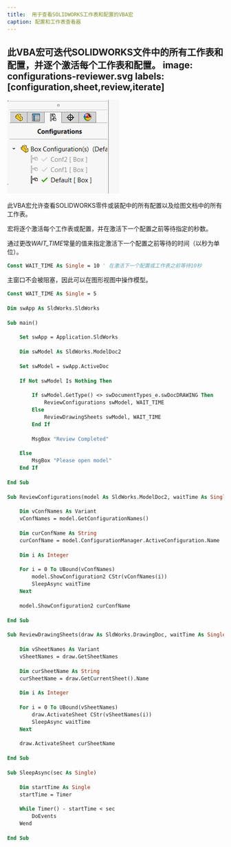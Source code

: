 ```yaml
---
title:  用于查看SOLIDWORKS工作表和配置的VBA宏
caption: 配置和工作表查看器
---
```

 此VBA宏可迭代SOLIDWORKS文件中的所有工作表和配置，并逐个激活每个工作表和配置。
image: configurations-reviewer.svg
labels: [configuration,sheet,review,iterate]
---
![SOLIDWORKS模型中的配置](configurations.png)

此VBA宏允许查看SOLIDWORKS零件或装配中的所有配置以及绘图文档中的所有工作表。

宏将逐个激活每个工作表或配置，并在激活下一个配置之前等待指定的秒数。

通过更改*WAIT_TIME*常量的值来指定激活下一个配置之前等待的时间（以秒为单位）。

~~~vb
Const WAIT_TIME As Single = 10 ' 在激活下一个配置或工作表之前等待10秒
~~~

主窗口不会被阻塞，因此可以在图形视图中操作模型。

~~~ vb
Const WAIT_TIME As Single = 5

Dim swApp As SldWorks.SldWorks

Sub main()

    Set swApp = Application.SldWorks
    
    Dim swModel As SldWorks.ModelDoc2
    
    Set swModel = swApp.ActiveDoc
    
    If Not swModel Is Nothing Then
        
        If swModel.GetType() <> swDocumentTypes_e.swDocDRAWING Then
            ReviewConfigurations swModel, WAIT_TIME
        Else
            ReviewDrawingSheets swModel, WAIT_TIME
        End If
        
        MsgBox "Review Completed"
        
    Else
        MsgBox "Please open model"
    End If
    
End Sub

Sub ReviewConfigurations(model As SldWorks.ModelDoc2, waitTime As Single)
    
    Dim vConfNames As Variant
    vConfNames = model.GetConfigurationNames()
    
    Dim curConfName As String
    curConfName = model.ConfigurationManager.ActiveConfiguration.Name
    
    Dim i As Integer
    
    For i = 0 To UBound(vConfNames)
        model.ShowConfiguration2 CStr(vConfNames(i))
        SleepAsync waitTime
    Next
    
    model.ShowConfiguration2 curConfName
    
End Sub

Sub ReviewDrawingSheets(draw As SldWorks.DrawingDoc, waitTime As Single)

    Dim vSheetNames As Variant
    vSheetNames = draw.GetSheetNames
    
    Dim curSheetName As String
    curSheetName = draw.GetCurrentSheet().Name
    
    Dim i As Integer
    
    For i = 0 To UBound(vSheetNames)
        draw.ActivateSheet CStr(vSheetNames(i))
        SleepAsync waitTime
    Next
    
    draw.ActivateSheet curSheetName
    
End Sub

Sub SleepAsync(sec As Single)
    
    Dim startTime As Single
    startTime = Timer
    
    While Timer() - startTime < sec
        DoEvents
    Wend
    
End Sub
~~~